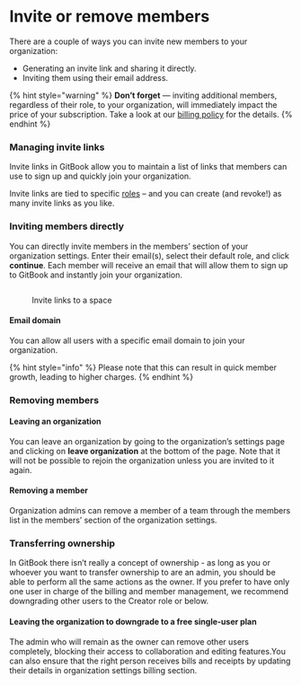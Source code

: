 # Invite or remove members

There are a couple of ways you can invite new members to your organization:

* Generating an invite link and sharing it directly.
* Inviting them using their email address.

{% hint style="warning" %}
**Don’t forget** — inviting additional members, regardless of their role, to your organization, will immediately impact the price of your subscription. Take a look at our [billing policy](../plans/billing-policy.md) for the details.
{% endhint %}

### Managing invite links

Invite links in GitBook allow you to maintain a list of links that members can use to sign up and quickly join your organization.

Invite links are tied to specific [roles](roles.md) – and you can create (and revoke!) as many invite links as you like.

### Inviting members directly

You can directly invite members in the members’ section of your organization settings. Enter their email(s), select their default role, and click **continue**. Each member will receive an email that will allow them to sign up to GitBook and instantly join your organization.

<figure><img src="../../../.gitbook/assets/invite-links.png" alt=""><figcaption><p>Invite links to a space</p></figcaption></figure>

#### Email domain

You can allow all users with a specific email domain to join your organization.

{% hint style="info" %}
Please note that this can result in quick member growth, leading to higher charges.
{% endhint %}

### Removing members

#### Leaving an organization

You can leave an organization by going to the organization’s settings page and clicking on **leave organization** at the bottom of the page. Note that it will not be possible to rejoin the organization unless you are invited to it again.

#### Removing a member

Organization admins can remove a member of a team through the members list in the members’ section of the organization settings.

### Transferring ownership

In GitBook there isn’t really a concept of ownership - as long as you or whoever you want to transfer ownership to are an admin, you should be able to perform all the same actions as the owner. If you prefer to have only one user in charge of the billing and member management, we recommend downgrading other users to the Creator role or below.

#### **Leaving the organization to downgrade to a free single-user plan**

The admin who will remain as the owner can remove other users completely, blocking their access to collaboration and editing features. ​﻿﻿You can also ensure that the right person receives bills and receipts by updating their details in organization settings billing section. ​
